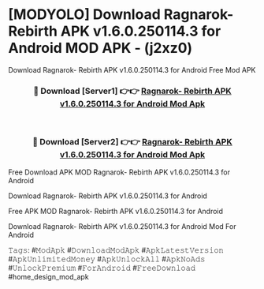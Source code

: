 # [MODYOLO] Download Ragnarok- Rebirth APK v1.6.0.250114.3 for Android MOD APK - (j2xz0)
Download Ragnarok- Rebirth APK v1.6.0.250114.3 for Android Free Mod APK

<div align="center">
<h3>🔴 Download [Server1] 👉👉 <a href="https://apk-comot.site?title=Ragnarok-_Rebirth_APK_v1.6.0.250114.3_for_Android">Ragnarok- Rebirth APK v1.6.0.250114.3 for Android Mod Apk</a></h3><br>

<h3>🔴 Download [Server2] 👉👉 <a href="https://apk-comot.site?title=Ragnarok-_Rebirth_APK_v1.6.0.250114.3_for_Android">Ragnarok- Rebirth APK v1.6.0.250114.3 for Android Mod Apk</a></h3>
</div>


Free Download APK MOD Ragnarok- Rebirth APK v1.6.0.250114.3 for Android

Download Ragnarok- Rebirth APK v1.6.0.250114.3 for Android 

Free APK MOD Ragnarok- Rebirth APK v1.6.0.250114.3 for Android 

Download Ragnarok- Rebirth APK v1.6.0.250114.3 for Android Mod For Android

𝚃𝚊𝚐𝚜: #𝙼𝚘𝚍𝙰𝚙𝚔 #𝙳𝚘𝚠𝚗𝚕𝚘𝚊𝚍𝙼𝚘𝚍𝙰𝚙𝚔 #𝙰𝚙𝚔𝙻𝚊𝚝𝚎𝚜𝚝𝚅𝚎𝚛𝚜𝚒𝚘𝚗 #𝙰𝚙𝚔𝚄𝚗𝚕𝚒𝚖𝚒𝚝𝚎𝚍𝙼𝚘𝚗𝚎𝚢 #𝙰𝚙𝚔𝚄𝚗𝚕𝚘𝚌𝚔𝙰𝚕𝚕 #𝙰𝚙𝚔𝙽𝚘𝙰𝚍𝚜 #𝚄𝚗𝚕𝚘𝚌𝚔𝙿𝚛𝚎𝚖𝚒𝚞𝚖 #𝙵𝚘𝚛𝙰𝚗𝚍𝚛𝚘𝚒𝚍 #𝙵𝚛𝚎𝚎𝙳𝚘𝚠𝚗𝚕𝚘𝚊𝚍 #home_design_mod_apk